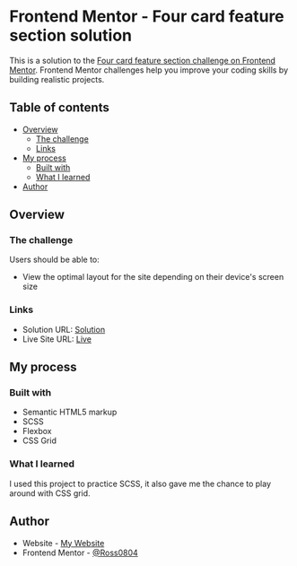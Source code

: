 # Frontend Mentor - Four card feature section solution

This is a solution to the [Four card feature section challenge on Frontend Mentor](https://www.frontendmentor.io/challenges/four-card-feature-section-weK1eFYK). Frontend Mentor challenges help you improve your coding skills by building realistic projects. 

## Table of contents

- [Overview](#overview)
  - [The challenge](#the-challenge)
  - [Links](#links)
- [My process](#my-process)
  - [Built with](#built-with)
  - [What I learned](#what-i-learned)
- [Author](#author)

## Overview

### The challenge

Users should be able to:

- View the optimal layout for the site depending on their device's screen size

### Links

- Solution URL: [Solution](https://github.com/Ross0804/frontend-mentor/tree/master/four-card-feature-section)
- Live Site URL: [Live](https://fem-four-card-feature-section-rho.vercel.app/)

## My process

### Built with

- Semantic HTML5 markup
- SCSS
- Flexbox
- CSS Grid

### What I learned

I used this project to practice SCSS, it also gave me the chance to play around with CSS grid.

## Author

- Website - [My Website](http://ross-beale.com/index.html)
- Frontend Mentor - [@Ross0804](https://www.frontendmentor.io/profile/Ross0804)

